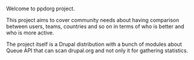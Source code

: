 Welcome to ppdorg project.

This project aims to cover community needs about having comparison between users, teams, countries and so on
in terms of who is better and who is more active.

The project itself is a Drupal distribution with a bunch of modules about Queue API that can scan drupal.org and not only it
for gathering statistics.
